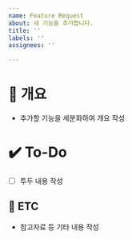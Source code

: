```yaml
---
name: Feature Request
about: 새 기능을 추가합니다.
title: ''
labels: ''
assignees: ''

---
```


# 📝 개요
- 추가할 기능을 세분화하여 개요 작성

# ✔️ To-Do
- [ ] 투두 내용 작성

## 👀 ETC
- 참고자료 등 기타 내용 작성